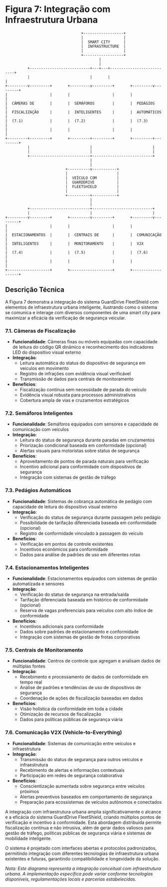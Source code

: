 # Figura 7: Integração com Infraestrutura Urbana

```
                                  +------------------+
                                  |                  |
                                  |  SMART CITY      |
                                  |  INFRASTRUCTURE  |
                                  |                  |
                                  +------------------+
                                          |
                                          |
          +---------------------------+---+---+---------------------------+
          |                           |       |                           |
+---------v---------+       +---------v---------+       +---------v---------+
|                   |       |                   |       |                   |
|  CÂMERAS DE       |       |  SEMÁFOROS        |       |  PEDÁGIOS         |
|  FISCALIZAÇÃO     |       |  INTELIGENTES     |       |  AUTOMÁTICOS      |
|  (7.1)            |       |  (7.2)            |       |  (7.3)            |
|                   |       |                   |       |                   |
+---------+---------+       +---------+---------+       +---------+---------+
          |                           |                           |
          |                           |                           |
          +---------------------------+---------------------------+
                                      |
                                      |
                           +----------v-----------+
                           |                      |
                           |  VEÍCULO COM         |
                           |  GUARDDRIVE          |
                           |  FLEETSHIELD         |
                           |                      |
                           +----------+-----------+
                                      |
                                      |
          +---------------------------+---------------------------+
          |                           |                           |
+---------v---------+       +---------v---------+       +---------v---------+
|                   |       |                   |       |                   |
|  ESTACIONAMENTOS  |       |  CENTRAIS DE      |       |  COMUNICAÇÃO      |
|  INTELIGENTES     |       |  MONITORAMENTO    |       |  V2X              |
|  (7.4)            |       |  (7.5)            |       |  (7.6)            |
|                   |       |                   |       |                   |
+-------------------+       +-------------------+       +-------------------+

```

## Descrição Técnica

A Figura 7 demonstra a integração do sistema GuardDrive FleetShield com elementos de infraestrutura urbana inteligente, ilustrando como o sistema se comunica e interage com diversos componentes de uma smart city para maximizar a eficácia da verificação de segurança veicular.

### 7.1. Câmeras de Fiscalização
- **Funcionalidade**: Câmeras fixas ou móveis equipadas com capacidade de leitura do código QR dinâmico e reconhecimento dos indicadores LED do dispositivo visual externo
- **Integração**:
  - Leitura automática do status do dispositivo de segurança em veículos em movimento
  - Registro de infrações com evidência visual verificável
  - Transmissão de dados para centrais de monitoramento
- **Benefícios**:
  - Fiscalização contínua sem necessidade de parada do veículo
  - Evidência visual robusta para processos administrativos
  - Cobertura ampla de vias e cruzamentos estratégicos

### 7.2. Semáforos Inteligentes
- **Funcionalidade**: Semáforos equipados com sensores e capacidade de comunicação com veículos
- **Integração**:
  - Leitura do status de segurança durante paradas em cruzamentos
  - Priorização condicional baseada em conformidade (opcional)
  - Alertas visuais para motoristas sobre status de segurança
- **Benefícios**:
  - Aproveitamento de pontos de parada naturais para verificação
  - Incentivo adicional para conformidade com dispositivos de segurança
  - Integração com sistemas de gestão de tráfego

### 7.3. Pedágios Automáticos
- **Funcionalidade**: Sistemas de cobrança automática de pedágio com capacidade de leitura do dispositivo visual externo
- **Integração**:
  - Verificação do status de segurança durante passagem pelo pedágio
  - Possibilidade de tarifação diferenciada baseada em conformidade (opcional)
  - Registro de conformidade vinculado à passagem do veículo
- **Benefícios**:
  - Verificação em pontos de controle existentes
  - Incentivos econômicos para conformidade
  - Dados para análise de padrões de uso em diferentes rotas

### 7.4. Estacionamentos Inteligentes
- **Funcionalidade**: Estacionamentos equipados com sistemas de gestão automatizada e sensores
- **Integração**:
  - Verificação do status de segurança na entrada/saída
  - Tarifação diferenciada baseada em histórico de conformidade (opcional)
  - Reserva de vagas preferenciais para veículos com alto índice de conformidade
- **Benefícios**:
  - Incentivos adicionais para conformidade
  - Dados sobre padrões de estacionamento e conformidade
  - Integração com sistemas de gestão de frotas corporativas

### 7.5. Centrais de Monitoramento
- **Funcionalidade**: Centros de controle que agregam e analisam dados de múltiplas fontes
- **Integração**:
  - Recebimento e processamento de dados de conformidade em tempo real
  - Análise de padrões e tendências de uso de dispositivos de segurança
  - Coordenação de ações de fiscalização baseadas em dados
- **Benefícios**:
  - Visão holística da conformidade em toda a cidade
  - Otimização de recursos de fiscalização
  - Dados para políticas públicas de segurança viária

### 7.6. Comunicação V2X (Vehicle-to-Everything)
- **Funcionalidade**: Sistemas de comunicação entre veículos e infraestrutura
- **Integração**:
  - Transmissão do status de segurança para outros veículos e infraestrutura
  - Recebimento de alertas e informações contextuais
  - Participação em redes de segurança colaborativa
- **Benefícios**:
  - Conscientização aumentada sobre segurança entre veículos próximos
  - Alertas preventivos baseados em comportamento de segurança
  - Preparação para ecossistemas de veículos autônomos e conectados

A integração com infraestrutura urbana amplia significativamente o alcance e a eficácia do sistema GuardDrive FleetShield, criando múltiplos pontos de verificação e incentivo à conformidade. Esta abordagem distribuída permite fiscalização contínua e não intrusiva, além de gerar dados valiosos para gestão de tráfego, políticas públicas de segurança viária e sistemas de mobilidade inteligente.

O sistema é projetado com interfaces abertas e protocolos padronizados, permitindo integração com diferentes tecnologias de infraestrutura urbana existentes e futuras, garantindo compatibilidade e longevidade da solução.

*Nota: Este diagrama representa a integração conceitual com infraestrutura urbana. A implementação específica pode variar conforme tecnologias disponíveis, regulamentações locais e parcerias estabelecidas.*
